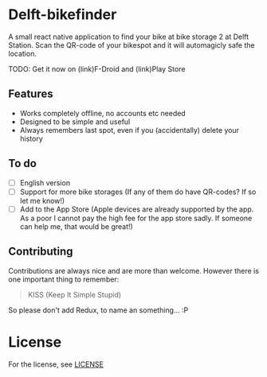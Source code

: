 # Delft-bikefinder
A small react native application to find your bike at bike storage 2 at Delft Station. Scan the QR-code of your bikespot and it will automagicly safe the location.

TODO:
Get it now on (link)F-Droid and (link)Play Store

## Features
- Works completely offline, no accounts etc needed
- Designed to be simple and useful
- Always remembers last spot, even if you (accidentally) delete your history

## To do
- [ ] English version
- [ ] Support for more bike storages (If any of them do have QR-codes? If so let me know!)
- [ ] Add to the App Store (Apple devices are already supported by the app. As a poor I cannot pay the high fee for the app store sadly. If someone can help me, that would be great!)

## Contributing
Contributions are always nice and are more than welcome. However there is one important thing to remember:

> KISS (Keep It Simple Stupid)

So please don't add Redux, to name an something... :P

# License
For the license, see [LICENSE](LICENSE)
